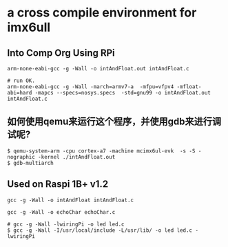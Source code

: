 # a cross compile environment for imx6ull

## Into Comp Org Using RPi

```shell
arm-none-eabi-gcc -g -Wall -o intAndFloat.out intAndFloat.c

# run OK.
arm-none-eabi-gcc -g -Wall -march=armv7-a  -mfpu=vfpv4 -mfloat-abi=hard -mapcs --specs=nosys.specs  -std=gnu99 -o intAndFloat.out intAndFloat.c

```

## 如何使用qemu来运行这个程序，并使用gdb来进行调试呢?

```shell
$ qemu-system-arm -cpu cortex-a7 -machine mcimx6ul-evk  -s -S -nographic -kernel ./intAndFloat.out 
$ gdb-multiarch

```

## Used on Raspi 1B+ v1.2
```shell
gcc -g -Wall -o intAndFloat intAndFloat.c

gcc -g -Wall -o echoChar echoChar.c

# gcc -g -Wall -lwiringPi -o led led.c
$ gcc -g -Wall -I/usr/local/include -L/usr/lib/ -o led led.c -lwiringPi


```





